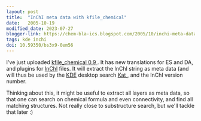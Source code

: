 ```yaml
---
layout: post
title:  "InChI meta data with kfile_chemical"
date:   2005-10-19
modified_date: 2023-07-27
blogger-link: https://chem-bla-ics.blogspot.com/2005/10/inchi-meta-data-with-kfilechemical.html
tags: kde inchi
doi: 10.59350/bs3x9-0em56
---
```


I've just uploaded [kfile_chemical 0.9 <i class="fa-solid fa-box-archive fa-xs"></i>](http://web.archive.org/web/20051120044043/http://www.kde-apps.org/content/show.php?content=28995). It has new translations for
ES and DA, and plugins for [InChI](http://www.iupac.org/inchi/) files. It will extract the InChI string as meta data (and will thus be used by the
[KDE](http://www.kde.org/) desktop search [Kat <i class="fa-solid fa-recycle fa-xs"></i>](http://web.archive.org/web/20230727174017/https://lwn.net/Articles/148822/), and the InChI version number.

Thinking about this, it might be useful to extract all layers as meta data, so that one can search on chemical formula and even
connectivity, and find all matching structures. Not really close to substructure search, but we'll tackle that later :)
